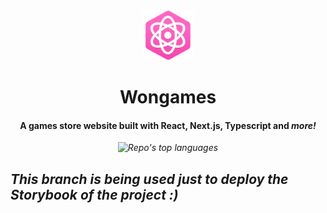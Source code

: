 <div align='center'>
  <img src='./public/img/icon-192.png' width='80' />

  <h1 align='center' >
    Wongames
  </h1>
 </div>

<h4 align="center">
  A games store website built with React, Next.js, Typescript and <i>more<i>!
</h4>

<p align="center">
  <img alt="Repo's top languages" src="https://img.shields.io/static/v1?label=Main%20technologies&message=React%2FNext.js%2FTypeScript&style=for-the-badge&color=f062c0&labelColor=06092b">
</p>

## This branch is being used just to deploy the Storybook of the project :)
